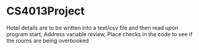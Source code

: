 # CS4013Project

Hotel details are to be written into a text/csv file and then read upon program start,
Address variable review,
Place checks in the code to see if the rooms are being overbooked
